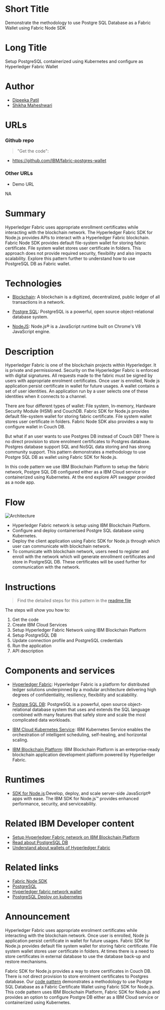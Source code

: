 # Short Title

Demonstrate the methodology to use Postgre SQL Database as a Fabric Wallet using Fabric Node SDK



# Long Title

Setup PostgreSQL containerized using Kubernetes and configure as Hyperledger Fabric Wallet


# Author


* [Dipeeka Patil](https://www.linkedin.com/in/dipeekapatil) 
* [Shikha Maheshwari](https://www.linkedin.com/in/shikha-maheshwari) 


# URLs

### Github repo

> "Get the code": 
* https://github.com/IBM/fabric-postgres-wallet

### Other URLs

* Demo URL

NA

# Summary

Hyperledger Fabric uses appropriate enrollment certificates while interacting with the blockchain network. The Hyperledger Fabric SDK for Node.js provides APIs to interact with a Hyperledger Fabric blockchain. Fabric Node SDK provides default file-system wallet for storing fabric certificate. File system wallet stores user certificate in folders. This approach does not provide required security, flexibility and also impacts scalability. Explore this pattern further to understand how to use PostgreSQL DB as Fabric wallet.

# Technologies

* [Blockchain](https://en.wikipedia.org/wiki/Blockchain): A blockchain is a digitized, decentralized, public ledger of all transactions in a network.

* [Postgre SQL](https://www.postgresql.org/): PostgreSQL is a powerful, open source object-relational database system.

* [NodeJS](https://nodejs.org/en/): Node.js® is a JavaScript runtime built on Chrome's V8 JavaScript engine.


# Description

Hyperledger Fabric is one of the blockchain projects within Hyperledger. It is private and permissioned. Security on the Hyperledger Fabric is enforced with digital signatures. All requests made to the fabric must be signed by users with appropriate enrolment certificates. Once user is enrolled, Node js application persist certificate in wallet for future usages. A wallet contains a set of user identities. An application run by a user selects one of these identities when it connects to a channel. 

There are four different types of wallet: File system, In-memory, Hardware Security Module (HSM) and CouchDB. Fabric SDK for Node.js provides default file-system wallet for storing fabric certificate. File system wallet stores user certificate in folders. Fabric Node SDK also provides a way to configure wallet in Couch DB. 

But what if an user wants to use Postgres DB instead of Couch DB? There is no direct provision to store enrolment certificates to Postgres database. Postgres database support SQL and NoSQL data storing and has strong community support. This pattern demonstrates a methodology to use Postgre SQL DB as wallet using Fabric SDK for Node.js.

In this code pattern we use IBM Blockchain Platform to setup the fabric network, Postgre SQL DB configured either as a IBM Cloud service or containerized using Kubernetes. At the end explore API swagger provided as a node app.


# Flow

![Architecture](https://github.com/IBM/fabric-postgres-wallet/blob/master/images/architecture.png)


* Hyperledger Fabric network is setup using IBM Blockchain Platform.
* Configure and deploy containerised Postgre SQL database using Kubernetes.
* Deploy the client application using Fabric SDK for Node.js through which user can communicate with blockchain network.
* To comunicate with blockchain network, users need to register and enroll with the network which will generate enrollment certificates and store in PostgreSQL DB. These certificates will be used further for communication with the network.


# Instructions

> Find the detailed steps for this pattern in the [readme file](https://github.com/IBM/fabric-postgres-wallet/blob/master/README.md) 

The steps will show you how to:

1. Get the code
2. Create IBM Cloud Services
3. Setup Hyperledger Fabric Network using IBM Blockchain Platform
4. Setup PostgreSQL DB
5. Update connection profile and PostgreSQL credentials
6. Run the application
7. API description

# Components and services

* [Hyperledger Fabric](https://hyperledger-fabric.readthedocs.io/): Hyperledger Fabric is a platform for distributed ledger solutions underpinned by a modular architecture delivering high degrees of confidentiality, resiliency, flexibility and scalability.

* [Postgre SQL DB](https://www.postgresql.org/): PostgreSQL is a powerful, open source object-relational database system that uses and extends the SQL language combined with many features that safely store and scale the most complicated data workloads.

* [IBM Cloud Kubernetes Service](https://cloud.ibm.com/containers-kubernetes/catalog/cluster): IBM Kubernetes Service enables the orchestration of intelligent scheduling, self-healing, and horizontal scaling.

* [IBM Blockchain Platform](https://cloud.ibm.com/catalog/services/blockchain-platform): IBM Blockchain Platform is an enterprise-ready blockchain application development platform powered by Hyperledger Fabric.

# Runtimes

* [SDK for Node.js](https://console.bluemix.net/catalog/starters/sdk-for-nodejs):Develop, deploy, and scale server-side JavaScript® apps with ease. The IBM SDK for Node.js™ provides enhanced performance, security, and serviceability.

# Related IBM Developer content

* [Setup Hyperledger Fabric network on IBM Blockchain Platform](https://developer.ibm.com/tutorials/quick-start-guide-for-ibm-blockchain-platform/)
* [Read about PostgreSQL DB](http://www.postgresqltutorial.com/)
* [Understand about wallets of Hyperledger Fabric](https://hyperledger-fabric.readthedocs.io/en/release-1.4/developapps/wallet.html)

# Related links

* [Fabric Node SDK](https://fabric-sdk-node.github.io/release-1.4/module-fabric-network.html)
* [PostgreSQL](https://www.postgresql.org/)
* [Hyperledger fabric network wallet](https://hyperledger-fabric.readthedocs.io/en/release-1.4/developapps/wallet.html)
* [PostgreSQL Deploy on kubernetes](https://severalnines.com/blog/using-kubernetes-deploy-postgresql)


# Announcement

Hyperledger Fabric uses appropriate enrolment certificates while interacting with the blockchain network. Once user is enrolled, Node js application persist certificate in wallet for future usages. Fabric SDK for Node.js provides default file system wallet for storing fabric certificate. File system wallet stores user certificate in folders. At times there is a need to store certificates in external database to use the database back-up and restore mechanisms.

Fabric SDK for Node.js provides a way to store certificates in Couch DB. There is not direct provision to store enrolment certificates to Postgres database. Our [code pattern]( https://github.com/IBM/fabric-postgres-wallet) demonstrates a methodology to use Postgre SQL Database as a Fabric Certificate Wallet using Fabric SDK for Node.js. This code pattern uses IBM Blockchain Platform, Fabric SDK for Node.js and provides an option to configure Postgre DB either as a IBM Cloud service or containerized using Kubernetes.

